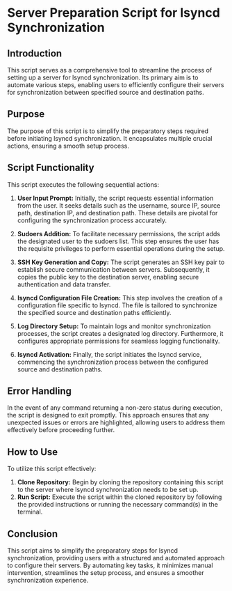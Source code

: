 # Server Preparation Script for lsyncd Synchronization

## Introduction
This script serves as a comprehensive tool to streamline the process of setting up a server for lsyncd synchronization. Its primary aim is to automate various steps, enabling users to efficiently configure their servers for synchronization between specified source and destination paths.

## Purpose
The purpose of this script is to simplify the preparatory steps required before initiating lsyncd synchronization. It encapsulates multiple crucial actions, ensuring a smooth setup process.

## Script Functionality
This script executes the following sequential actions:

1. **User Input Prompt:** Initially, the script requests essential information from the user. It seeks details such as the username, source IP, source path, destination IP, and destination path. These details are pivotal for configuring the synchronization process accurately.

2. **Sudoers Addition:** To facilitate necessary permissions, the script adds the designated user to the sudoers list. This step ensures the user has the requisite privileges to perform essential operations during the setup.

3. **SSH Key Generation and Copy:** The script generates an SSH key pair to establish secure communication between servers. Subsequently, it copies the public key to the destination server, enabling secure authentication and data transfer.

4. **lsyncd Configuration File Creation:** This step involves the creation of a configuration file specific to lsyncd. The file is tailored to synchronize the specified source and destination paths efficiently.

5. **Log Directory Setup:** To maintain logs and monitor synchronization processes, the script creates a designated log directory. Furthermore, it configures appropriate permissions for seamless logging functionality.

6. **lsyncd Activation:** Finally, the script initiates the lsyncd service, commencing the synchronization process between the configured source and destination paths.

## Error Handling
In the event of any command returning a non-zero status during execution, the script is designed to exit promptly. This approach ensures that any unexpected issues or errors are highlighted, allowing users to address them effectively before proceeding further.

## How to Use
To utilize this script effectively:

1. **Clone Repository:** Begin by cloning the repository containing this script to the server where lsyncd synchronization needs to be set up.
2. **Run Script:** Execute the script within the cloned repository by following the provided instructions or running the necessary command(s) in the terminal.

## Conclusion
This script aims to simplify the preparatory steps for lsyncd synchronization, providing users with a structured and automated approach to configure their servers. By automating key tasks, it minimizes manual intervention, streamlines the setup process, and ensures a smoother synchronization experience.
